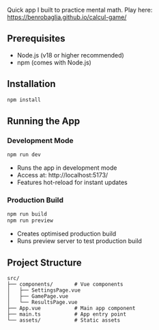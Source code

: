 Quick app I built to practice mental math. Play here: https://benrobaglia.github.io/calcul-game/


## Prerequisites

- Node.js (v18 or higher recommended)
- npm (comes with Node.js)

## Installation

```sh
npm install
```

## Running the App

### Development Mode
```sh
npm run dev
```
- Runs the app in development mode
- Access at: http://localhost:5173/
- Features hot-reload for instant updates

### Production Build
```sh
npm run build
npm run preview
```
- Creates optimised production build
- Runs preview server to test production build

## Project Structure

```
src/
├── components/       # Vue components
│   ├── SettingsPage.vue
│   ├── GamePage.vue
│   └── ResultsPage.vue
├── App.vue           # Main app component
├── main.ts           # App entry point
└── assets/           # Static assets
```
